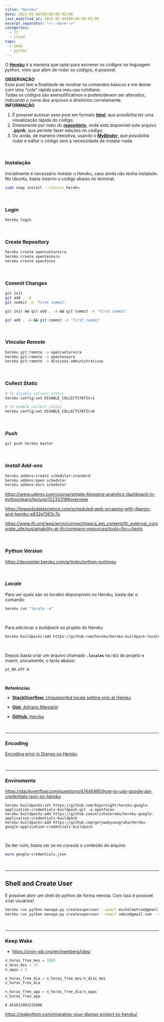 ```yaml
---
title: "Heroku"
date: 2023-05-04T00:00:00-03:00
last_modified_at: 2023-05-04T00:00:00-03:00
excerpt_separator: "<!--more-->"
categories:
  - IT
  - Cloud
tags:
  - SAAS
  - python
---
```


O [**Heroku**](https://heroku.com/) é a maneira que optei para escrever os códigos na linguagem _python_, visto que além de rodar os códigos, é possível.

<div class="alert alert-warning">
<b>OBSERVAÇÃO</b><br/>
    Esse <i>post</i> tem a finalidade de mostrar os comandos básicos e me deixar com uma "cola" rápida para meu uso cotidiano.<br/>
    Todas os códigos são exemplificativos e podem/devem ser alterados, indicando o nome dos arquivos e diretórios corretamente.
</div>

<div class="alert alert-info">
<b>INFORMAÇÃO</b><br/>
    <ol>
    <li>É possível acessar esse <i>post</i> em formato <a href="https://rawcdn.githack.com/michelmetran/package_juypter/master/docs/juypter.html" target="_blank"><i><b>html</b></i></a>, que possibilita ter uma visualização rápida do código;</li>
    <li>Diretamente por meio do <a href="https://github.com/michelmetran/package_juypter" target="_blank"><b>repositório</b></a>, onde está disponível este arquivo <i><b>.ipynb</b></i>, que permite fazer edições no código;</li>
    <li>Ou ainda, de maneira interativa, usando o <a href="https://mybinder.org/v2/gh/michelmetran/package_juypter/master" target="_blank"><i><b>MyBinder</b></i></a>, que possibilita rodar e editar o código sem a necessidade de instalar nada.</li>
    </ol>
</div>
<br>

### Instalação

Inicialmente é necessário instalar o Heroku, caso ainda não tenha instalado. No Ubuntu, basta inseriro o código abaixo no terminal.

```bash
sudo snap install --classic heroku
```

<br>

### Login

```bash
heroku login
```

<br>

### Create Repository

```bash
heroku create opencantareira
heroku create opentesouro
heroku create openfocos
```

<br>

### Commit Changes

```bash
git init
git add . -A
git commit -m 'first commit'

git init && git add . -A && git commit -m 'first commit'

git add . -A && git commit -m 'first commit'
```

<br>

### Vincular _Remote_

```bash
heroku git:remote -a opencantareira
heroku git:remote -a opentesouro
heroku git:remote -a divisoes-administrativas
```

<br>

### Collect Static

```bash
# To disable collect static
heroku config:set DISABLE_COLLECTSTATIC=1

# To enable collect static
heroku config:set DISABLE_COLLECTSTATIC=0
```

<br>

### _Push_

```bash
git push heroku master
```

<br>

### _Install Add-ons_

```bash
heroku addons:create scheduler:standard
heroku addons:open scheduler
heroku addons:docs scheduler
```

https://www.udemy.com/course/simple-blogging-analytics-dashboard-in-python/learn/lecture/12233318#overview

https://towardsdatascience.com/scheduled-web-scraping-with-django-and-heroku-e832e1363c7a

https://www.ifc.org/wps/wcm/connect/topics_ext_content/ifc_external_corporate_site/sustainability-at-ifc/company-resources/tools+for+clients

<br>

### Python Version

https://devcenter.heroku.com/articles/python-runtimes

<br>

### _Locale_

Para ver quais são os _locales_ disponpíveis no Heroku, basta dar o comando:

```bash
heroku run "locale -a"
```

<br>

Para adicionar o _buildpack_ no projeto do Heroku

```bash
heroku buildpacks:add https://github.com/heroku/heroku-buildpack-locale
```

<br>

Depois basta criar um arquivo chamado **`.locales`** na raiz do projeto e inserir, unicamente, o texto abaixo:

```
pt_BR.UTF-8
```

<br>

**Referências**

- [**StackOverflow**: Unsupported locale setting only at Heroku](https://stackoverflow.com/questions/53009538/unsupported-locale-setting-only-at-heroku)

- [**Gist**: Adriano Margarin](https://gist.github.com/adrianomargarin/d02ff0c457a73615671d7455bb14cae2)

- [**GitHub**: Heroku](https://github.com/heroku/heroku-buildpack-locale)

<br>

---

### Encoding

[Encoding error in Django on Heroku](https://stackoverflow.com/questions/23025001/encoding-error-in-django-on-heroku)

<br>

---

### Enviroments

https://stackoverflow.com/questions/47446480/how-to-use-google-api-credentials-json-on-heroku

```
heroku buildpacks:set https://github.com/buyersight/heroku-google-application-credentials-buildpack.git -a openfocos
heroku buildpacks:add https://github.com/elishaterada/heroku-google-application-credentials-buildpack
heroku buildpacks:add https://github.com/gerywahyunugraha/heroku-google-application-credentials-buildpack
```

<br>

Se der ruim, basta ver se no _console_ o conteúdo do arquivo

```bash
more google-credentials.json
```

<br>

---

## Shell and Create User

É possível abrir um shell do python de forma remota.
Com isso é possível criar usuários!

```bash
heroku run python manage.py createsuperuser --email michelmetran@gmail.com --username michelmetran -a openescola
heroku run python manage.py createsuperuser --email admin@gmail.com --username admin -a openescola
```

<br>

---

### Keep Wake

- https://cron-job.org/en/members/jobs/

```python
n_horas_free_mes = 1000
n_dias_mes = 31
n_apps = 5

n_horas_free_dia = n_horas_free_mes/n_dias_mes
n_horas_free_dia

n_horas_free_app = n_horas_free_dia/n_apps
n_horas_free_app
```

    6.451612903225806

https://realpython.com/migrating-your-django-project-to-heroku/
